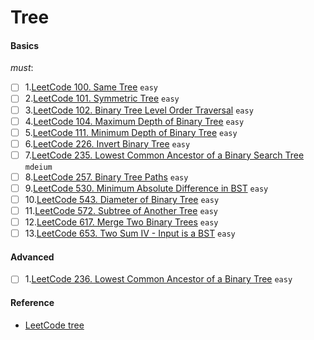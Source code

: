 # Tree
####    Basics
*must*:
- [ ] 1.[LeetCode 100. Same Tree](https://leetcode.com/problems/maximum-depth-of-binary-tree/) ``easy``
- [ ] 2.[LeetCode 101. Symmetric Tree](https://leetcode.com/problems/symmetric-tree/) ``easy``
- [ ] 3.[LeetCode 102. Binary Tree Level Order Traversal](https://leetcode.com/problems/binary-tree-level-order-traversal/) ``easy``
- [ ] 4.[LeetCode 104. Maximum Depth of Binary Tree](https://leetcode.com/problems/same-tree/) ``easy``
- [ ] 5.[LeetCode 111. Minimum Depth of Binary Tree](https://leetcode.com/problems/minimum-depth-of-binary-tree/description/) ``easy``
- [ ] 6.[LeetCode 226. Invert Binary Tree](https://leetcode.com/problems/invert-binary-tree/) ``easy``
- [ ] 7.[LeetCode 235. Lowest Common Ancestor of a Binary Search Tree](https://leetcode.com/problems/lowest-common-ancestor-of-a-binary-search-tree/) ``mdeium``
- [ ] 8.[LeetCode 257. Binary Tree Paths](https://leetcode.com/problems/binary-tree-paths/) ``easy``
- [ ] 9.[LeetCode 530. Minimum Absolute Difference in BST](https://leetcode.com/problems/minimum-absolute-difference-in-bst/) ``easy``
- [ ] 10.[LeetCode 543. Diameter of Binary Tree](https://leetcode.com/problems/diameter-of-binary-tree/) ``easy``
- [ ] 11.[LeetCode 572. Subtree of Another Tree](https://leetcode.com/problems/subtree-of-another-tree/) ``easy``
- [ ] 12.[LeetCode 617. Merge Two Binary Trees](https://leetcode.com/problems/merge-two-binary-trees/) ``easy``
- [ ] 13.[LeetCode 653. Two Sum IV - Input is a BST](https://leetcode.com/problems/two-sum-iv-input-is-a-bst/) ``easy``

#### Advanced
- [ ] 1.[LeetCode 236. Lowest Common Ancestor of a Binary Tree](https://leetcode.com/problems/lowest-common-ancestor-of-a-binary-tree/) ``easy``



####    Reference
- [LeetCode tree](https://leetcode.com/tag/tree/)

